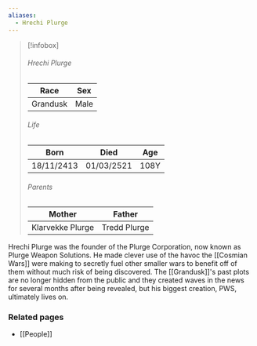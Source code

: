 ```yaml
---
aliases:
  - Hrechi Plurge
---
```


> [!infobox]
> ###### Hrechi Plurge
> | Race | Sex |
> | ----- | -----|
> | Grandusk | Male |
> ###### Life
> | Born | Died | Age |
> | ----- | ----- | ----- |
> | 18/11/2413 | 01/03/2521 | 108Y |
> ###### Parents
> | Mother | Father |
> | ----- | ----- |
> | Klarvekke Plurge | Tredd Plurge |

Hrechi Plurge was the founder of the Plurge Corporation, now known as Plurge Weapon Solutions. He made clever use of the havoc the [[Cosmian Wars]] were making to secretly fuel other smaller wars to benefit off of them without much risk of being discovered. The [[Grandusk]]'s past plots are no longer hidden from the public and they created waves in the news for several months after being revealed, but his biggest creation, PWS, ultimately lives on.


### Related pages

- [[People]]